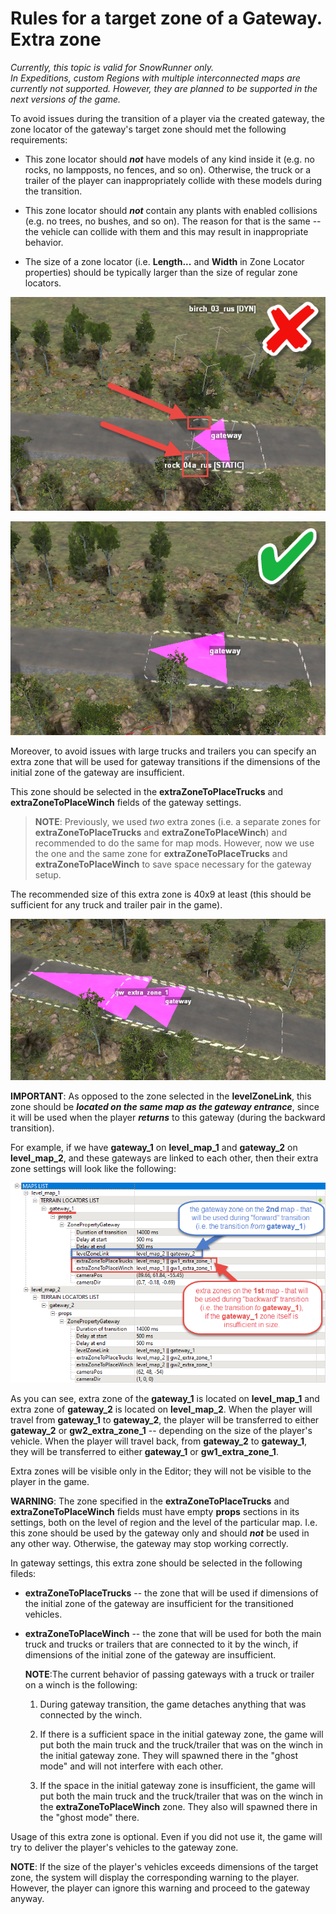 # Rules for a target zone of a Gateway. Extra zone

*Currently, this topic is valid for SnowRunner only.*  
*In Expeditions, custom Regions with multiple interconnected maps are currently not supported. However, they are planned to be supported in the next versions of the game.*  

To avoid issues during the transition of a player via the created gateway, the zone locator of the gateway's target zone should met the following requirements:

-   This zone locator should ***not*** have models of any kind inside it (e.g. no rocks, no lampposts, no fences, and so on). Otherwise, the truck or a trailer of the player can inappropriately collide with these models during the transition.

-   This zone locator should ***not*** contain any plants with enabled collisions (e.g. no trees, no bushes, and so on). The reason for that is the same -- the vehicle can collide with them and this may result in inappropriate behavior.

-   The size of a zone locator (i.e. **Length\...** and **Width** in Zone Locator properties) should be typically larger than the size of regular zone locators.

![](./media/image353.png)

![](./media/image354.png)

Moreover, to avoid issues with large trucks and trailers you can specify an extra zone that will be used for gateway transitions if the dimensions of the initial zone of the gateway are insufficient.

This zone should be selected in the **extraZoneToPlaceTrucks** and **extraZoneToPlaceWinch** fields of the gateway settings.

> **NOTE**: Previously, we used *two* extra zones (i.e. a separate zones for **extraZoneToPlaceTrucks** and **extraZoneToPlaceWinch**) and recommended to do the same for map mods. However, now we use the one and the same zone for **extraZoneToPlaceTrucks** and **extraZoneToPlaceWinch** to save space necessary for the gateway setup.

The recommended size of this extra zone is 40x9 at least (this should be sufficient for any truck and trailer pair in the game).

![](./media/image355.png)

**IMPORTANT**: As opposed to the zone selected in the **levelZoneLink**, this zone should be ***located on the same map as the gateway entrance***, since it will be used when the player ***returns*** to this gateway (during the backward transition).

For example, if we have **gateway_1** on **level_map_1** and **gateway_2** on **level_map_2**, and these gateways are linked to each other, then their extra zone settings will look like the following:

![](./media/image356.png)

As you can see, extra zone of the **gateway_1** is located on **level_map_1** and extra zone of **gateway_2** is located on **level_map_2**. When the player will travel from **gateway_1** to **gateway_2**, the player will be transferred to either **gateway_2** or **gw2_extra_zone_1** -- depending on the size of the player's vehicle. When the player will travel back, from **gateway_2** to **gateway_1**, they will be transferred to either **gateway_1** or **gw1_extra_zone_1**.

Extra zones will be visible only in the Editor; they will not be visible to the player in the game.

**WARNING**: The zone specified in the **extraZoneToPlaceTrucks** and **extraZoneToPlaceWinch** fields must have empty **props** sections in its settings, both on the level of region and the level of the particular map. I.e. this zone should be used by the gateway only and should ***not*** be used in any other way. Otherwise, the gateway may stop working correctly.

In gateway settings, this extra zone should be selected in the following fileds:

-   **extraZoneToPlaceTrucks** -- the zone that will be used if dimensions of the initial zone of the gateway are insufficient for the transitioned vehicles.

-   **extraZoneToPlaceWinch** -- the zone that will be used for both the main truck and trucks or trailers that are connected to it by the winch, if dimensions of the initial zone of the gateway are insufficient.
    
    **NOTE**:The current behavior of passing gateways with a truck or trailer on a winch is the following:

    1.  During gateway transition, the game detaches anything that was connected by the winch.

    2.  If there is a sufficient space in the initial gateway zone, the game will put both the main truck and the truck/trailer that was on the winch in the initial gateway zone. They will spawned there in the \"ghost mode\" and will not interfere with each other.

    3.  If the space in the initial gateway zone is insufficient, the game will put both the main truck and the truck/trailer that was on the winch in the **extraZoneToPlaceWinch** zone. They also will spawned there in the \"ghost mode\" there.

Usage of this extra zone is optional. Even if you did not use it, the game will try to deliver the player's vehicles to the gateway zone.

**NOTE**: If the size of the player's vehicles exceeds dimensions of the target zone, the system will display the corresponding warning to the player. However, the player can ignore this warning and proceed to the gateway anyway.

